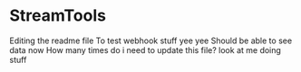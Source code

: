 # StreamTools
Editing the readme file
To test webhook stuff
yee yee
Should be able to see data now
How many times do i need to update this file?
look at me doing stuff